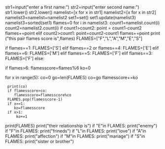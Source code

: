str1=input("enter a first name:")
str2=input("enter second name:")
str1.lower()
str2.lower()
namelist=[x for x in str1]
namelist2=[x for x in str2]
namelist3=namelist+namelist2
set1=set()
set1.update(namelist3)
namelist3=sorted(set1)
flames=0
for i in namelist3:
    count1=namelist.count(i)
    count2=namelist2.count(i)
    if count1>count2:
        point = count1-count2
        flames+=point
    elif count2>count1:
        point=count2-count1
        flames+=point
print ("this pair flames score is",flames)
FLAMES=["F","L","A","M","E","S"]

if flames==1:
 FLAMES=['S']
elif flames==2 or flames==4:
 FLAMES=['E']
elif flames==6:
 FLAMES=['M']
elif flames==5:
 FLAMES=['F']
elif flames==3:
 FLAMES=['F']
else:

 if flames>6:
    flamesscore=flames%6
 ko=0

 for x in range(5):
     co=0
     go=len(FLAMES)
     co=go
     flamesscore+=ko
     
     print(co)
     if flamesscore>co:
        flamesscore=flamesscore%co
     FLAMES.pop(flamesscore-1)
     if x==1:
        ko=flamesscore
     if x>1:
         ko+=1
   
    
print(FLAMES)
print("their relationship is")
if "E"in FLAMES:
   print("enemy")
if "F"in FLAMES:
   print("frineds")
if "L"in FLAMES:
   print("love")
if "A"in FLAMES:
   print("affection")
if "M"in FLAMES:
   print("mariage") 
if "S"in FLAMES:
   print("sister or brother")
